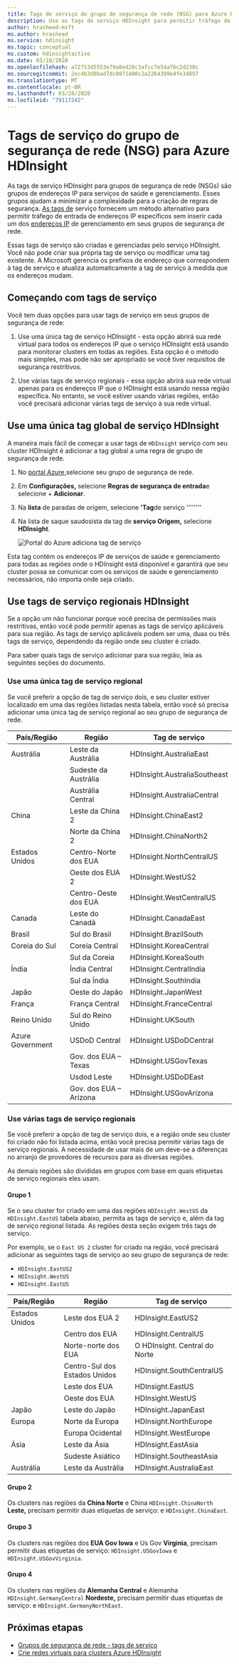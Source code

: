 ```yaml
---
title: Tags de serviço do grupo de segurança de rede (NSG) para Azure HDInsight
description: Use as tags de serviço HDInsight para permitir tráfego de entrada para o cluster a partir de nós de serviços de saúde e gerenciamento do HDInsight, sem adicionar explicitamente endereços IP aos seus grupos de segurança de rede.
author: hrasheed-msft
ms.author: hrasheed
ms.service: hdinsight
ms.topic: conceptual
ms.custom: hdinsightactive
ms.date: 03/10/2020
ms.openlocfilehash: a72753d5553e79a8ed28c3afcc7e54af6c2d230c
ms.sourcegitcommit: 2ec4b3d0bad7dc0071400c2a2264399e4fe34897
ms.translationtype: MT
ms.contentlocale: pt-BR
ms.lasthandoff: 03/28/2020
ms.locfileid: "79117242"
---
```

# <a name="network-security-group-nsg-service-tags-for-azure-hdinsight"></a>Tags de serviço do grupo de segurança de rede (NSG) para Azure HDInsight

As tags de serviço HDInsight para grupos de segurança de rede (NSGs) são grupos de endereços IP para serviços de saúde e gerenciamento. Esses grupos ajudam a minimizar a complexidade para a criação de regras de segurança. [As tags de](../virtual-network/security-overview.md#service-tags) serviço fornecem um método alternativo para permitir tráfego de entrada de endereços IP específicos sem inserir cada um dos [endereços IP](hdinsight-management-ip-addresses.md) de gerenciamento em seus grupos de segurança de rede.

Essas tags de serviço são criadas e gerenciadas pelo serviço HDInsight. Você não pode criar sua própria tag de serviço ou modificar uma tag existente. A Microsoft gerencia os prefixos de endereço que correspondem à tag de serviço e atualiza automaticamente a tag de serviço à medida que os endereços mudam.

## <a name="getting-started-with-service-tags"></a>Começando com tags de serviço

Você tem duas opções para usar tags de serviço em seus grupos de segurança de rede:

1. Use uma única tag de serviço HDInsight - esta opção abrirá sua rede virtual para todos os endereços IP que o serviço HDInsight está usando para monitorar clusters em todas as regiões. Esta opção é o método mais simples, mas pode não ser apropriado se você tiver requisitos de segurança restritivos.

1. Use várias tags de serviço regionais - essa opção abrirá sua rede virtual apenas para os endereços IP que o HDInsight está usando nessa região específica. No entanto, se você estiver usando várias regiões, então você precisará adicionar várias tags de serviço à sua rede virtual.

## <a name="use-a-single-global-hdinsight-service-tag"></a>Use uma única tag global de serviço HDInsight

A maneira mais fácil de começar a usar tags de `HDInsight` serviço com seu cluster HDInsight é adicionar a tag global a uma regra de grupo de segurança de rede.

1. No [portal Azure,](https://portal.azure.com/)selecione seu grupo de segurança de rede.

1. Em **Configurações,** selecione **Regras de segurança de entrada**e selecione + **Adicionar**.

1. Na **lista** de paradas de origem, selecione **'Tag**de serviço ''''''''

1. Na lista de saque saudosista da tag de **serviço Origem,** selecione **HDInsight**.

    ![Portal do Azure adiciona tag de serviço](./media/hdinsight-service-tags/azure-portal-add-service-tag.png)

Esta tag contém os endereços IP de serviços de saúde e gerenciamento para todas as regiões onde o HDInsight está disponível e garantirá que seu cluster possa se comunicar com os serviços de saúde e gerenciamento necessários, não importa onde seja criado.

## <a name="use-regional-hdinsight-service-tags"></a>Use tags de serviço regionais HDInsight

Se a opção um não funcionar porque você precisa de permissões mais restritivas, então você pode permitir apenas as tags de serviço aplicáveis para sua região. As tags de serviço aplicáveis podem ser uma, duas ou três tags de serviço, dependendo da região onde seu cluster é criado.

Para saber quais tags de serviço adicionar para sua região, leia as seguintes seções do documento.

### <a name="use-a-single-regional-service-tag"></a>Use uma única tag de serviço regional

Se você preferir a opção de tag de serviço dois, e seu cluster estiver localizado em uma das regiões listadas nesta tabela, então você só precisa adicionar uma única tag de serviço regional ao seu grupo de segurança de rede.

| País/Região | Região | Tag de serviço |
| ---- | ---- | ---- |
| Austrália | Leste da Austrália | HDInsight.AustraliaEast |
| &nbsp; | Sudeste da Austrália | HDInsight.AustraliaSoutheast |
| &nbsp; | Austrália Central | HDInsight.AustraliaCentral |
| China | Leste da China 2 | HDInsight.ChinaEast2 |
| &nbsp; | Norte da China 2 | HDInsight.ChinaNorth2 |
| Estados Unidos | Centro-Norte dos EUA | HDInsight.NorthCentralUS |
| &nbsp; | Oeste dos EUA 2 | HDInsight.WestUS2 |
| &nbsp; | Centro-Oeste dos EUA | HDInsight.WestCentralUS |
| Canada | Leste do Canadá | HDInsight.CanadaEast |
| Brasil | Sul do Brasil | HDInsight.BrazilSouth |
| Coreia do Sul | Coreia Central | HDInsight.KoreaCentral |
| &nbsp; | Sul da Coreia | HDInsight.KoreaSouth |
| Índia | Índia Central | HDInsight.CentralIndia |
| &nbsp; | Sul da Índia | HDInsight.SouthIndia |
| Japão | Oeste do Japão | HDInsight.JapanWest |
| França | França Central| HDInsight.FranceCentral |
| Reino Unido | Sul do Reino Unido | HDInsight.UKSouth |
| Azure Government | USDoD Central   | HDInsight.USDoDCentral |
| &nbsp; | Gov. dos EUA – Texas | HDInsight.USGovTexas |
| &nbsp; | Usdod Leste | HDInsight.USDoDEast |
| &nbsp; | Gov. dos EUA – Arizona | HDInsight.USGovArizona |

### <a name="use-multiple-regional-service-tags"></a>Use várias tags de serviço regionais

Se você preferir a opção de tag de serviço dois, e a região onde seu cluster foi criado não foi listada acima, então você precisa permitir várias tags de serviço regionais. A necessidade de usar mais de um deve-se a diferenças no arranjo de provedores de recursos para as diversas regiões.

As demais regiões são divididas em grupos com base em quais etiquetas de serviço regionais eles usam.

#### <a name="group-1"></a>Grupo 1

Se o seu cluster for criado em uma das regiões `HDInsight.WestUS` da `HDInsight.EastUS` tabela abaixo, permita as tags de serviço e, além da tag de serviço regional listada. As regiões desta seção exigem três tags de serviço.

Por exemplo, se o `East US 2` cluster for criado na região, você precisará adicionar as seguintes tags de serviço ao seu grupo de segurança de rede:

- `HDInsight.EastUS2`
- `HDInsight.WestUS`
- `HDInsight.EastUS`

| País/Região | Região | Tag de serviço |
| ---- | ---- | ---- |
| Estados Unidos | Leste dos EUA 2 | HDInsight.EastUS2 |
| &nbsp; | Centro dos EUA | HDInsight.CentralUS |
| &nbsp; | Norte-norte dos EUA | O HDInsight. Central do Norte |
| &nbsp; | Centro-Sul dos Estados Unidos | HDInsight.SouthCentralUS |
| &nbsp; | Leste dos EUA | HDInsight.EastUS |
| &nbsp; | Oeste dos EUA | HDInsight.WestUS |
| Japão | Leste do Japão | HDInsight.JapanEast |
| Europa | Norte da Europa | HDInsight.NorthEurope |
| &nbsp; | Europa Ocidental| HDInsight.WestEurope |
| Ásia | Leste da Ásia | HDInsight.EastAsia |
| &nbsp; | Sudeste Asiático | HDInsight.SoutheastAsia |
| Austrália | Leste da Austrália | HDInsight.AustraliaEast |

#### <a name="group-2"></a>Grupo 2

Os clusters nas regiões da **China Norte** e China `HDInsight.ChinaNorth` **Leste,** precisam permitir duas etiquetas de serviço: e `HDInsight.ChinaEast`.

#### <a name="group-3"></a>Grupo 3

Os clusters nas regiões dos **EUA Gov Iowa** e Us Gov **Virginia**, precisam permitir duas etiquetas de serviço: `HDInsight.USGovIowa` e `HDInsight.USGovVirginia`.

#### <a name="group-4"></a>Grupo 4

Os clusters nas regiões da **Alemanha Central** e Alemanha `HDInsight.GermanyCentral` **Nordeste,** precisam permitir duas etiquetas de serviço: e `HDInsight.GermanyNorthEast`.

## <a name="next-steps"></a>Próximas etapas

- [Grupos de segurança de rede - tags de serviço](../virtual-network/security-overview.md#security-rules)
- [Crie redes virtuais para clusters Azure HDInsight](hdinsight-create-virtual-network.md)
